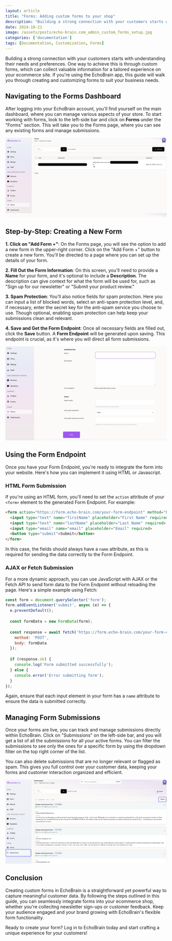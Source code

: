```yaml
---
layout: article
title: "Forms: Adding custom forms to your shop"
description: "Building a strong connection with your customers starts with understanding their needs and preferences. One way to achieve this is through custom forms, which can collect valuable information for a tailored experience on your ecommerce site. If you’re using the EchoBrain app, this guide will walk you through creating and customizing forms to suit your business needs."
date: 2024-10-21
image: /assets/posts/echo-brain.com_admin_custom_forms_setup.jpg
categories: ['documentation']
tags: [Documentation, Customization, Forms]
---
```


Building a strong connection with your customers starts with understanding their needs and preferences. One way to achieve this is through custom forms, which can collect valuable information for a tailored experience on your ecommerce site. If you're using the EchoBrain app, this guide will walk you through creating and customizing forms to suit your business needs.

## Navigating to the Forms Dashboard
After logging into your EchoBrain account, you'll find yourself on the main dashboard, where you can manage various aspects of your store. To start working with forms, look to the left-side bar and click on **Forms** under the "Forms" section. This will take you to the Forms page, where you can see any existing forms and manage submissions.

![EchoBrain forms dashboard](/assets/posts/echobrain_dashboard_forms_1.jpg)

## Step-by-Step: Creating a New Form
**1. Click on "Add Form +"**: On the Forms page, you will see the option to add a new form in the upper-right corner. Click on the "Add Form +" button to create a new form. You'll be directed to a page where you can set up the details of your form.

**2. Fill Out the Form Information**: On this screen, you'll need to provide a **Name** for your form, and it's optional to include a **Description**. The description can give context for what the form will be used for, such as "Sign up for our newsletter" or "Submit your product review."

**3. Spam Protection**: You'll also notice fields for spam protection. Here you can input a list of blocked words, select an anti-spam protection level, and, if necessary, enter the secret key for the anti-spam service you choose to use. Though optional, enabling spam protection can help keep your submissions clean and relevant.

**4. Save and Get the Form Endpoint**: Once all necessary fields are filled out, click the **Save** button. A **Form Endpoint** will be generated upon saving. This endpoint is crucial, as it's where you will direct all form submissions.

![Create a new form with EchoBrain](/assets/posts/echobrain_dashboard_create_form.jpg)


## Using the Form Endpoint
Once you have your Form Endpoint, you're ready to integrate the form into your website. Here's how you can implement it using HTML or Javascript.

### HTML Form Submission
If you're using an HTML form, you'll need to set the `action` attribute of your `<form>` element to the generated Form Endpoint. For example:

```html
<form action="https://form.echo-brain.com/your-form-endpoint" method="POST" enctype="multipart/form-data">
  <input type="text" name="firstName" placeholder="First Name" required>
  <input type="text" name="lastName" placeholder="Last Name" required>
  <input type="email" name="email" placeholder="Email" required>
  <button type="submit">Submit</button>
</form>
```
In this case, the fields should always have a `name` attribute, as this is required for sending the data correctly to the Form Endpoint.

### AJAX or Fetch Submission
For a more dynamic approach, you can use JavaScript with AJAX or the Fetch API to send form data to the Form Endpoint without reloading the page. Here's a simple example using Fetch:

```javascript
const form = document.querySelector('form');
form.addEventListener('submit', async (e) => {
  e.preventDefault();

  const formData = new FormData(form);

  const response = await fetch('https://form.echo-brain.com/your-form-endpoint', {
    method: 'POST',
    body: formData
  });

  if (response.ok) {
    console.log('Form submitted successfully');
  } else {
    console.error('Error submitting form');
  }
});
```

Again, ensure that each input element in your form has a `name` attribute to ensure the data is submitted correctly.

## Managing Form Submissions
Once your forms are live, you can track and manage submissions directly within EchoBrain. Click on "Submissions" on the left-side bar, and you will get a list of all the submissions for all your active forms. You can filter the submissions to see only the ones for a specific form by using the dropdown filter on the top right corner of the list.

You can also delete submissions that are no longer relevant or flagged as spam. This gives you full control over your customer data, keeping your forms and customer interaction organized and efficient.

![Manage form submissions on EchoBrain](/assets/posts/echobrain_dashboard_form_submissions_1.jpg)

## Conclusion
Creating custom forms in EchoBrain is a straightforward yet powerful way to capture meaningful customer data. By following the steps outlined in this guide, you can seamlessly integrate forms into your ecommerce shop, whether you're collecitng newsletter sign-ups or customer feedback. Keep your audience engaged and your brand growing with EchoBrain's flexible form functionality.

Ready to create your form? Log in to EchoBrain today and start crafting a unique experience for your customers!
